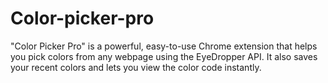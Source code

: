 # Color-picker-pro
"Color Picker Pro" is a powerful, easy-to-use Chrome extension that helps you pick colors from any webpage using the EyeDropper API. It also saves your recent colors and lets you view the color code instantly.
